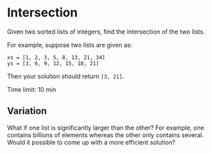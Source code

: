 Intersection
============

Given two sorted lists of integers, find the intersection of the two lists.

For example, suppose two lists are given as:

    xs = [1, 2, 3, 5, 8, 13, 21, 34]
    ys = [3, 6, 9, 12, 15, 18, 21]

Then your solution should return `[3, 21]`.

Time limit: 10 min

Variation
---------
What if one list is significantly larger than the other? For example, one
contains billions of elements whereas the other only contains several. Would
it possible to come up with a more efficient solution?
